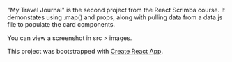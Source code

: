 "My Travel Journal" is the second project from the React Scrimba course.
It demonstates using .map() and props, along with pulling data from a data.js file to populate the card components.

You can view a screenshot in src > images.

This project was bootstrapped with [Create React App](https://github.com/facebook/create-react-app).
